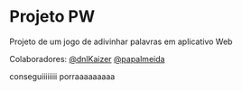 # Projeto PW
Projeto de um jogo de adivinhar palavras em aplicativo Web

Colaboradores:
[@dnlKaizer](https://github.com/dnlKaizer)
[@papalmeida](https://github.com/papalmeida)

conseguiiiiiiii porraaaaaaaaa
